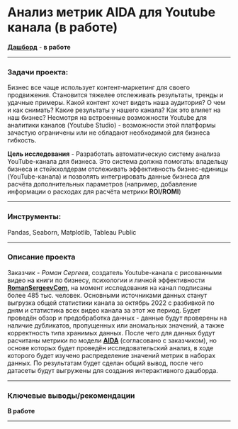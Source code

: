 # Анализ метрик AIDA для Youtube канала (**в работе**)

[**Дашборд**](https://public.tableau.com/app/profile/dmitry.filimonov/viz/) -  **в работе**
___
### Задачи проекта:

Бизнес все чаще использует контент-маркетинг для своего продвижения. Становится тяжелее отслеживать результаты, тренды и удачные примеры. Какой контент хочет видеть наша аудитория? О чем и как снимать? Какие результаты у нашего канала? Как это влияет на наш бизнес? Несмотря на встроенные возможности Youtube для аналитики каналов (Youtube Studio) - возможности этой платформы зачастую ограничены или не обладают необходимой для бизнеса гибкость.

**Цель исследования** - Разработать автоматическую систему анализа YouTube-канала для бизнеса. Это система должна помогать:
владельцу бизнеса и стейкхолдерам отслеживать эффективность бизнес-единицы (YouTube-канала) и позволять интегрировать данные бизнеса для расчёта дополнительных параметров (например, добавление информации о расходах для расчёта метрики **ROI/ROMI**)
___
### Инструменты:

Pandas, Seaborn, Matplotlib, Tableau Public

___
### Описание проекта

Заказчик - *Роман Сергеев*, создатель Youtube-канала с рисованными видео на книги по бизнесу, психологии и личной эффективности [**RomanSergeevCom**](https://www.youtube.com/c/RomanSergeevCom/about), на момент исследования на канал подписаны более 485 тыс. человек. Основными источниками данных станут выгрузка общей статистики канала за октябрь 2022 с разбивкой по дням и статистика всех видео канала за этот же период. Будет проведён обзор и предобработка данных - данные будут проверены на наличие дубликатов, пропущенных или аномальных значений, а также корректность типа хранимых данных. После чего для данных будут расчитаны метрики по модели [**AIDA**](https://en.wikipedia.org/wiki/AIDA_(marketing)) (согласовано с заказчиком), но основе которых будет проведён исследовательский анализ, в ходе которого будет изучено распределение значений метрик в наборах данных. По результатам будет сделан общий вывод, после чего датасеты будут выгружены для создания интерактивного дашборда. 
___
### Ключевые выводы/рекомендации

**В работе**
___
